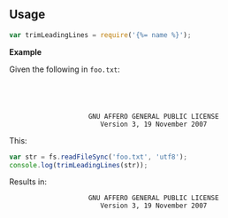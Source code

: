 ## Usage

```js
var trimLeadingLines = require('{%= name %}');
```

**Example**

Given the following in `foo.txt`:

```
                  
                  
                  
                  
                    GNU AFFERO GENERAL PUBLIC LICENSE
                       Version 3, 19 November 2007

```

This:

```js
var str = fs.readFileSync('foo.txt', 'utf8');
console.log(trimLeadingLines(str));
```

Results in:

```
                    GNU AFFERO GENERAL PUBLIC LICENSE
                       Version 3, 19 November 2007

```
